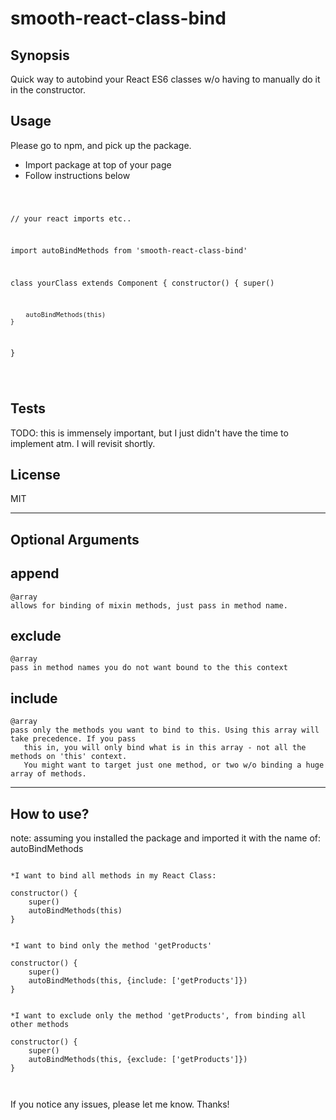 # smooth-react-class-bind

## Synopsis

Quick way to autobind your React ES6 classes w/o having to manually do it in the constructor.

## Usage
Please go to npm, and pick up the package.
<ul>
    <li> Import package at top of your page
    <li> Follow instructions below
</ul>
<pre><code>

// your react imports etc..

import autoBindMethods     from 'smooth-react-class-bind'

class yourClass extends Component {
    constructor() {
        super()

        autoBindMethods(this)
    }
}

</code></pre>

## Tests
TODO: this is immensely important, but I just didn't have the time to implement atm.
I will revisit shortly.

## License
MIT

--------------------------------------------------------------------------------------------
## Optional Arguments

## append
    @array
    allows for binding of mixin methods, just pass in method name.
   
## exclude
    @array
    pass in method names you do not want bound to the this context


## include
    @array
    pass only the methods you want to bind to this. Using this array will take precedence. If you pass
       this in, you will only bind what is in this array - not all the methods on 'this' context.
       You might want to target just one method, or two w/o binding a huge array of methods.
--------------------------------------------------------------------------------------------
## How to use?

 note: assuming you installed the package and imported it with the name of: autoBindMethods
<pre><code>
*I want to bind all methods in my React Class:

constructor() {
    super()
    autoBindMethods(this)
}


*I want to bind only the method 'getProducts'

constructor() {
    super()
    autoBindMethods(this, {include: ['getProducts']})
}


*I want to exclude only the method 'getProducts', from binding all other methods

constructor() {
    super()
    autoBindMethods(this, {exclude: ['getProducts']})
}


</code></pre>

If you notice any issues, please let me know. Thanks!


    

